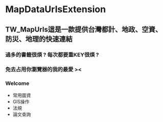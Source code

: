 # MapDataUrlsExtension

## TW_MapUrls這是一款提供台灣都計、地政、空資、防災、地理的快速連結
### 過多的書籤很煩 ? 每次都要重KEY很煩 ?
### 免去占用你瀏覽器的我的最愛 ><
### Welcome

* 常用圖資
* GIS操作
* 法規
* 論文查詢